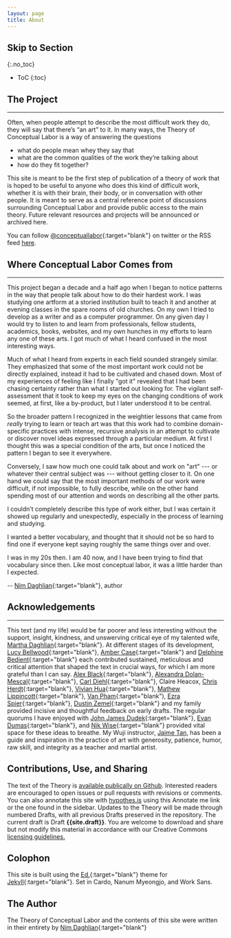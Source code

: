 ```yaml
---
layout: page
title: About
---
```


## Skip to Section
{:.no_toc}

* ToC
{:toc}


## The Project
---
Often, when people attempt to describe the most difficult work they do, they will say that there’s “an art” to it. In many ways, the Theory of Conceptual Labor is a way of answering the questions

 * what do people mean whey they say that
 * what are the common qualities of the work they’re talking about
 * how do they fit together?

This site is meant to be the first step of publication of a theory of work that is hoped to be useful to anyone who does this kind of difficult work, whether it is with their brain, their body, or in conversation with other people. It is meant to serve as a central reference point of discussions surrounding Conceptual Labor and provide public access to the main theory. Future relevant resources and projects will be announced or archived here.

You can follow [@conceptuallabor](https://twitter.com/conceptuallabor){:target="blank"} on twitter or the RSS feed [here](/atom.xml).

## Where Conceptual Labor Comes from

---

This project began a decade and a half ago when I began to notice patterns in the way that people talk about how to do their hardest work. I was studying one artform at a storied institution built to teach it and another at evening classes in the spare rooms of old churches. On my own I tried to develop as a writer and as a computer programmer. On any given day I would try to listen to and learn from  professionals, fellow students, academics, books, websites, and my own hunches in my efforts to learn any one of these arts. I got much of what I heard confused in the most interesting ways.

Much of what I heard from experts in each field sounded strangely similar. They emphasized that some of the most important work could not be directly explained, instead it had to be cultivated and chased down. Most of my experiences of feeling like I finally "got it" revealed that I had been chasing certainty rather than what I started out looking for. The vigilant self-assessment that it took to keep my eyes on the changing conditions of work seemed, at first, like a by-product, but I later understood it to be central.

So the broader pattern I recognized in the weightier lessons that came from *really* trying to learn or teach art was that this work had to combine domain-specific practices with intense, recursive analysis in an attempt to cultivate or discover novel ideas expressed through a particular medium. At first I thought this was a special condition of the arts, but once I noticed the pattern I began to see it everywhere.

Conversely, I saw how much one could talk about and work on "art" --- or whatever their central subject was --- without getting closer to it. On one hand we could say that the most important methods of our work were difficult, if not impossible, to fully describe, while on the other hand spending most of our attention and words on describing all the other parts.

I couldn’t completely describe this type of work either, but I was certain it showed up regularly and unexpectedly, especially in the process of learning and studying.

I wanted a better vocabulary, and thought that it should not be so hard to find one if everyone kept saying roughly the same things over and over.

I was in my 20s then. I am 40 now, and I have been trying to find that vocabulary since then. Like most conceptual labor, it was a little harder than I expected.

-- [Ním Daghlian](http://nimdaghlian.com){:target="blank"}, author

## Acknowledgements

---

This text (and my life) would be far poorer and less interesting without the support, insight, kindness, and unswerving critical eye of my talented wife, [Martha Daghlian](http://marthadaghlian.com){:target="blank"}. At different stages of its development, [Lucy Bellwood](https://lucybellwood.com){:target="blank"}, [Amber Case](http://caseorganic.com/){:target="blank"} and [Delphine Bedient](http://delphine.fail){:target="blank"} each contributed sustained, meticulous and critical attention that shaped the text in crucial ways, for which I am more grateful than I can say. [Alex Black](http://alexander.black){:target="blank"}, [Alexandra Dolan-Mescal](https://alexandradm.github.io/admart/){:target="blank"}, [Carl Diehl](https://www.electronicelsewhere.com){:target="blank"}, Claire Heacox, [Chris Herdt](https://osric.com/chris/){:target="blank"}, [Vivian Hua](http://vivianhua.com/){:target="blank"}, [Mathew Lippincott](https://www.headfullofair.com/){:target="blank"}, [Van Pham](http://arcada.xyz){:target="blank"), [Ezra Spier](https://ahhrrr.com/){:target="blank"}, [Dustin Zemel](https://www.dustinzemel.com/){:target="blank"} and my family provided incisive and thoughtful feedback on early drafts. The regular quorums I have enjoyed with [John James Dudek](http://funwithjohnjames.com/){:target="blank"}, [Evan Dumas](http://www.eedumas.com/){:target="blank"}, and [Nik Wise](http://nikolas.ws/){:target="blank"} provided vital space for these ideas to breathe. My Wuji instructor, [Jaime Tan](https://www.youtube.com/user/looooong/videos?view=0&sort=dd&shelf_id=0), has been a guide and inspiration in the practice of art with generosity, patience, humor, raw skill, and integrity as a teacher and martial artist.

## Contributions, Use, and Sharing

  <p>The text of the Theory is <a href="https://github.com/nimDaghlian/theory-of-conceptual-labor" target="_blank">available publically on Github</a>. Interested readers are encouraged to open issues or pull requests with revisions or comments. You can also annotate this site with <a href="https://hypothes.is/" target="_blank">hypothes.is</a> using this <span style='cursor:pointer;' onclick="javascript:var hypothesis = document.createElement('script'); hypothesis.setAttribute('src','https://hypothes.is/embed.js'); document.head.appendChild(hypothesis);"><a>Annotate me</a></span> link or the one found in the sidebar. Updates to the Theory will be made through numbered Drafts, with all previous Drafts preserved in the repository. The current draft is Draft <strong>{{site.draft}}</strong>. You are welcome to download and share but not modify this material in accordance with our Creative Commons <a href="{{ site.url }}/license-guidelines">licensing guidelines.</a></p>




##  Colophon

  This site is built using the [Ed.](https://elotroalex.github.io/ed/){:target="blank"} theme for [Jekyll](https://jekyllrb.com/){:target="blank"}. Set in Cardo, Nanum Myeongjo, and Work Sans.

## The Author

  The Theory of Conceptual Labor and the contents of this site were written in their entirety by [Ním Daghlian](http://nimdaghlian.com){:target="blank"}

